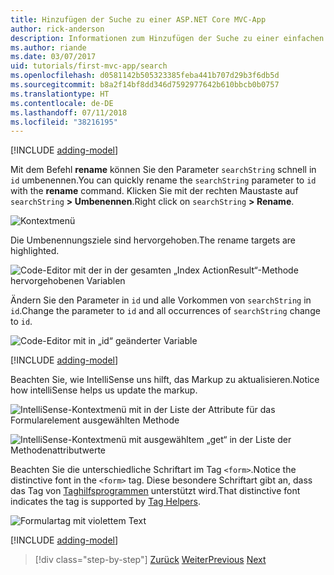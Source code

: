 ```yaml
---
title: Hinzufügen der Suche zu einer ASP.NET Core MVC-App
author: rick-anderson
description: Informationen zum Hinzufügen der Suche zu einer einfachen ASP.NET Core MVC-App
ms.author: riande
ms.date: 03/07/2017
uid: tutorials/first-mvc-app/search
ms.openlocfilehash: d0581142b505323385feba441b707d29b3f6db5d
ms.sourcegitcommit: b8a2f14bf8dd346d7592977642b610bbcb0b0757
ms.translationtype: HT
ms.contentlocale: de-DE
ms.lasthandoff: 07/11/2018
ms.locfileid: "38216195"
---
```

[!INCLUDE [adding-model](~/includes/mvc-intro/search1.md)]

<span data-ttu-id="7e499-103">Mit dem Befehl **rename** können Sie den Parameter `searchString` schnell in `id` umbenennen.</span><span class="sxs-lookup"><span data-stu-id="7e499-103">You can quickly rename the `searchString` parameter to `id` with the **rename** command.</span></span> <span data-ttu-id="7e499-104">Klicken Sie mit der rechten Maustaste auf `searchString` **> Umbenennen**.</span><span class="sxs-lookup"><span data-stu-id="7e499-104">Right click on `searchString` **> Rename**.</span></span>

![Kontextmenü](search/_static/rename.png)

<span data-ttu-id="7e499-106">Die Umbenennungsziele sind hervorgehoben.</span><span class="sxs-lookup"><span data-stu-id="7e499-106">The rename targets are highlighted.</span></span>

![Code-Editor mit der in der gesamten „Index ActionResult“-Methode hervorgehobenen Variablen](search/_static/rename2.png)

<span data-ttu-id="7e499-108">Ändern Sie den Parameter in `id` und alle Vorkommen von `searchString` in `id`.</span><span class="sxs-lookup"><span data-stu-id="7e499-108">Change the parameter to `id` and all occurrences of `searchString` change to `id`.</span></span>

![Code-Editor mit in „id“ geänderter Variable](search/_static/rename3.png)

[!INCLUDE [adding-model](~/includes/mvc-intro/search2.md)]

<span data-ttu-id="7e499-110">Beachten Sie, wie IntelliSense uns hilft, das Markup zu aktualisieren.</span><span class="sxs-lookup"><span data-stu-id="7e499-110">Notice how intelliSense helps us update the markup.</span></span>

![IntelliSense-Kontextmenü mit in der Liste der Attribute für das Formularelement ausgewählten Methode](search/_static/int_m.png)

![IntelliSense-Kontextmenü mit ausgewähltem „get“ in der Liste der Methodenattributwerte](search/_static/int_get.png)

<span data-ttu-id="7e499-113">Beachten Sie die unterschiedliche Schriftart im Tag `<form>`.</span><span class="sxs-lookup"><span data-stu-id="7e499-113">Notice the distinctive font in the `<form>` tag.</span></span> <span data-ttu-id="7e499-114">Diese besondere Schriftart gibt an, dass das Tag von [Taghilfsprogrammen](~/mvc/views/tag-helpers/intro.md) unterstützt wird.</span><span class="sxs-lookup"><span data-stu-id="7e499-114">That distinctive font indicates the tag is supported by [Tag Helpers](~/mvc/views/tag-helpers/intro.md).</span></span>

![Formulartag mit violettem Text](search/_static/th_font.png)

[!INCLUDE [adding-model](~/includes/mvc-intro/search3.md)]

> [!div class="step-by-step"]
> <span data-ttu-id="7e499-116">[Zurück](controller-methods-views.md)
> [Weiter](new-field.md)</span><span class="sxs-lookup"><span data-stu-id="7e499-116">[Previous](controller-methods-views.md)
[Next](new-field.md)</span></span>  
